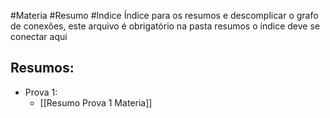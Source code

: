 #Materia #Resumo #Indice 
Índice para os resumos e descomplicar o grafo de conexões, este arquivo é obrigatório na pasta resumos o índice deve se conectar aqui

## Resumos:
- Prova 1:
	- [[Resumo Prova 1 Materia]]
